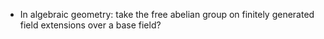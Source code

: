 - In algebraic geometry: take the free abelian group on finitely generated field extensions over a base field?